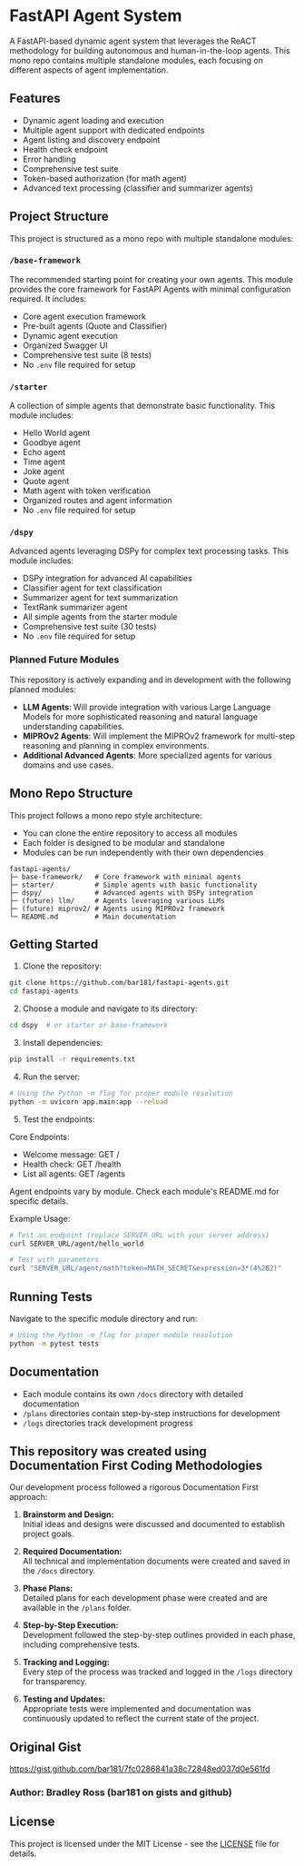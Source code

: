 # FastAPI Agent System

A FastAPI-based dynamic agent system that leverages the ReACT methodology for building autonomous and human-in-the-loop agents. This mono repo contains multiple standalone modules, each focusing on different aspects of agent implementation.

## Features
- Dynamic agent loading and execution
- Multiple agent support with dedicated endpoints
- Agent listing and discovery endpoint
- Health check endpoint
- Error handling
- Comprehensive test suite
- Token-based authorization (for math agent)
- Advanced text processing (classifier and summarizer agents)

## Project Structure

This project is structured as a mono repo with multiple standalone modules:

### `/base-framework`
The recommended starting point for creating your own agents. This module provides the core framework for FastAPI Agents with minimal configuration required. It includes:
- Core agent execution framework
- Pre-built agents (Quote and Classifier)
- Dynamic agent execution
- Organized Swagger UI
- Comprehensive test suite (8 tests)
- No `.env` file required for setup

### `/starter`
A collection of simple agents that demonstrate basic functionality. This module includes:
- Hello World agent
- Goodbye agent
- Echo agent
- Time agent
- Joke agent
- Quote agent
- Math agent with token verification
- Organized routes and agent information
- No `.env` file required for setup

### `/dspy`
Advanced agents leveraging DSPy for complex text processing tasks. This module includes:
- DSPy integration for advanced AI capabilities
- Classifier agent for text classification
- Summarizer agent for text summarization
- TextRank summarizer agent
- All simple agents from the starter module
- Comprehensive test suite (30 tests)
- No `.env` file required for setup

### Planned Future Modules
This repository is actively expanding and in development with the following planned modules:

- **LLM Agents**: Will provide integration with various Large Language Models for more sophisticated reasoning and natural language understanding capabilities.
- **MIPROv2 Agents**: Will implement the MIPROv2 framework for multi-step reasoning and planning in complex environments.
- **Additional Advanced Agents**: More specialized agents for various domains and use cases.

## Mono Repo Structure

This project follows a mono repo style architecture:
- You can clone the entire repository to access all modules
- Each folder is designed to be modular and standalone
- Modules can be run independently with their own dependencies

```
fastapi-agents/
├─ base-framework/   # Core framework with minimal agents
├─ starter/          # Simple agents with basic functionality
├─ dspy/             # Advanced agents with DSPy integration
├─ (future) llm/     # Agents leveraging various LLMs
├─ (future) miprov2/ # Agents using MIPROv2 framework
└─ README.md         # Main documentation
```

## Getting Started

1. Clone the repository:
```bash
git clone https://github.com/bar181/fastapi-agents.git
cd fastapi-agents
```

2. Choose a module and navigate to its directory:
```bash
cd dspy  # or starter or base-framework
```

3. Install dependencies:
```bash
pip install -r requirements.txt
```

4. Run the server:
```bash
# Using the Python -m flag for proper module resolution
python -m uvicorn app.main:app --reload
```

5. Test the endpoints:

Core Endpoints:
- Welcome message: GET /
- Health check: GET /health
- List all agents: GET /agents

Agent endpoints vary by module. Check each module's README.md for specific details.

Example Usage:
```bash
# Test an endpoint (replace SERVER_URL with your server address)
curl SERVER_URL/agent/hello_world

# Test with parameters
curl "SERVER_URL/agent/math?token=MATH_SECRET&expression=3*(4%2B2)"
```

## Running Tests

Navigate to the specific module directory and run:
```bash
# Using the Python -m flag for proper module resolution
python -m pytest tests
```

## Documentation
- Each module contains its own `/docs` directory with detailed documentation
- `/plans` directories contain step-by-step instructions for development
- `/logs` directories track development progress

## This repository was created using Documentation First Coding Methodologies

Our development process followed a rigorous Documentation First approach:

1. **Brainstorm and Design:**  
   Initial ideas and designs were discussed and documented to establish project goals.

2. **Required Documentation:**  
   All technical and implementation documents were created and saved in the `/docs` directory.

3. **Phase Plans:**  
   Detailed plans for each development phase were created and are available in the `/plans` folder.

4. **Step-by-Step Execution:**  
   Development followed the step-by-step outlines provided in each phase, including comprehensive tests.

5. **Tracking and Logging:**  
   Every step of the process was tracked and logged in the `/logs` directory for transparency.

6. **Testing and Updates:**  
   Appropriate tests were implemented and documentation was continuously updated to reflect the current state of the project.

## Original Gist
https://gist.github.com/bar181/7fc0286841a38c72848ed037d0e561fd
### Author: Bradley Ross (bar181 on gists and github)

## License
This project is licensed under the MIT License - see the [LICENSE](LICENSE) file for details.

